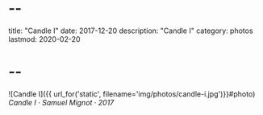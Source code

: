 # --
title: "Candle I"
date: 2017-12-20
description: "Candle I"
category: photos
lastmod: 2020-02-20
# --

![Candle I]({{ url_for('static', filename='img/photos/candle-i.jpg')}}#photo)
*Candle I · Samuel Mignot · 2017*
